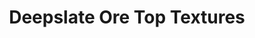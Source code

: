 ---
layout: post
title: Deepslate Ore Top Textures
permalink: /addons/compliance32x/Deepslate%20Ore%20Top%20Textures
comments: true
comments-id: DeepslateOreTopTextures
header-img: compliance32x/addons/Deepslate Ore Top Textures.jpg

long_text: A small but pleasant change to the deepslate ore blocks for a better caving experience.

authors:
  - Purple Cha0s

download:
  - 1.17 Java:
    - https://github.com/Compliance-Addons/Addons/raw/master/32x/Deepslate%20Ore%20Top%20Textures/DeepslateOreTops-C32x.zip
  - 1.17 Bedrock:
    - https://github.com/Compliance-Addons/Addons/raw/master/32x/Deepslate%20Ore%20Top%20Textures/DeepslateOreTops-C32x-BE.mcpack
---